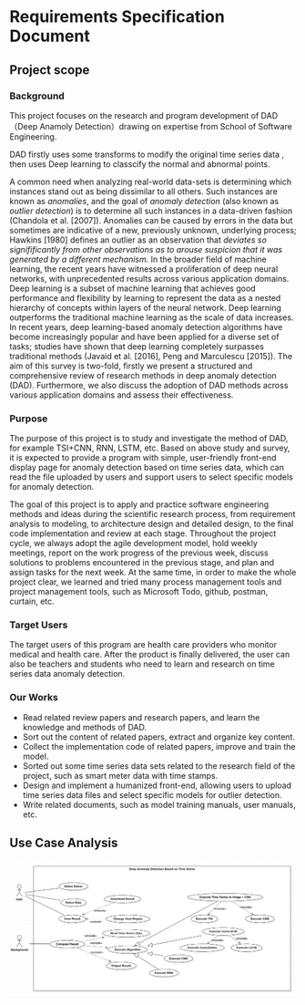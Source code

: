 # Requirements Specification Document

## Project scope

### Background

This project focuses on the research and program development of DAD（Deep Anamoly Detection）drawing on expertise from School of Software Engineering.

DAD firstly uses some transforms to modify the original time series data , then uses Deep learning to classcify the normal and abnormal points. 

A common need when analyzing real-world data-sets is determining which instances stand out as being dissimilar to all others. Such instances are known as *anomalies*, and the goal of *anomaly detection* (also known as *outlier* *detection*) is to determine all such instances in a data-driven fashion (Chandola et al. [2007]). Anomalies can be caused by errors in the data but sometimes are indicative of a new, previously unknown, underlying process; Hawkins [1980] defines an outlier as an observation that *deviates so signifificantly from other observations as to arouse suspicion* *that it was generated by a different mechanism.* In the broader field of machine learning, the recent years have witnessed a proliferation of deep neural networks, with unprecedented results across various application domains. Deep learning is a subset of machine learning that achieves good performance and flexibility by learning to represent the data as a nested hierarchy of concepts within layers of the neural network. Deep learning outperforms the traditional machine learning as the scale of data increases. In recent years, deep learning-based anomaly detection algorithms have become increasingly popular and have been applied for a diverse set of tasks; studies have shown that deep learning completely surpasses traditional methods (Javaid et al. [2016], Peng and Marculescu [2015]). The aim of this survey is two-fold, firstly we present a structured and comprehensive review of research methods in deep anomaly detection (DAD). Furthermore, we also discuss the adoption of DAD methods across various application domains and assess their effectiveness.

### Purpose

The purpose of this project is to study and investigate the method of DAD, for example TSI+CNN, RNN, LSTM, etc. Based on above study and survey, it is expected to provide a program with simple, user-friendly front-end display page for anomaly detection based on time series data, which can read the file uploaded by users and support users to select specific models for anomaly detection.

The goal of this project is to apply and practice software engineering methods and ideas during the scientific research process, from requirement analysis to modeling, to architecture design and detailed design, to the final code implementation and review at each stage. Throughout the project cycle, we always adopt the agile development model, hold weekly meetings, report on the work progress of the previous week, discuss solutions to problems encountered in the previous stage, and plan and assign tasks for the next week. At the same time, in order to make the whole project clear, we learned and tried many process management tools and project management tools, such as Microsoft Todo, github, postman, curtain, etc.

### Target Users

The target users of this program are health care providers who monitor medical and health care. After the product is finally delivered, the user can also be teachers and students who need to learn and research on time series data anomaly detection.

### Our Works

* Read related review papers and research papers, and learn the knowledge and methods of DAD.
* Sort out the content of related papers, extract and organize key content.
* Collect the implementation code of related papers, improve and train the model.
* Sorted out some time series data sets related to the research field of the project, such as smart meter data with time stamps.
* Design and implement a humanized front-end, allowing users to upload time series data files and select specific models for outlier detection.
* Write related documents, such as model training manuals, user manuals, etc.

## Use Case Analysis

![useCase](img/useCase.png)